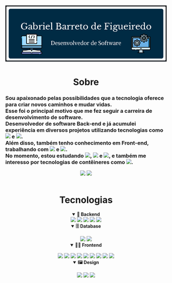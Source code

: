 <div align="center"> 
  <h1>
   <img src="./src/img/github-hello.png" />
  </h1>
 </div>
 
 <div align="left">
   <h1 align="center">Sobre</h1>
   <h3>
     Sou apaixonado pelas possibilidades que a tecnologia oferece para criar novos caminhos e mudar vidas.
     <br>
     Esse foi o principal motivo que me fez seguir a carreira de desenvolvimento de software.
<br>
Desenvolvedor de software Back-end e já acumulei experiência em diversos projetos utilizando tecnologias como <img src="https://img.shields.io/badge/Node.js-339933.svg?style=for-the-badge&logo=nodedotjs&logoColor=white" /> e <img src="https://img.shields.io/badge/JavaScript-F7DF1E.svg?style=for-the-badge&logo=JavaScript&logoColor=black" />.
<br>
Além disso, também tenho conhecimento em Front-end, trabalhando com <img src="https://img.shields.io/badge/React-61DAFB.svg?style=for-the-badge&logo=React&logoColor=black" /> e <img src="https://img.shields.io/badge/TypeScript-3178C6.svg?style=for-the-badge&logo=TypeScript&logoColor=white" />. 
<br>
No momento, estou estudando <img src="https://img.shields.io/badge/vuejs-%2335495e.svg?style=for-the-badge&logo=vuedotjs&logoColor=%234FC08D" />, <img src="https://img.shields.io/badge/angular-%23DD0031.svg?style=for-the-badge&logo=angular&logoColor=white" /> e <img src="https://img.shields.io/badge/adonisjs-%23220052.svg?style=for-the-badge&logo=adonisjs&logoColor=white" />, e também me interesso por tecnologias de contêineres como <img src="https://img.shields.io/badge/docker-%230db7ed.svg?style=for-the-badge&logo=docker&logoColor=white" />.

</h3>
 </div>
 <div align="center"> 
  <img  height="230"  src="https://github-readme-stats.vercel.app/api?username=GabeStack&theme=prussian&show_icons=true"/>
  <img  height="230" src="https://github-readme-stats.vercel.app/api/top-langs/?username=GabeStack&theme=prussian"/>
 </div>
  <br>
  <div align="center">
    <h1>Tecnologias</h1>
    <details open>
      <summary><b>🧰 Backend</b></summary>
          <img src="https://img.shields.io/badge/JavaScript-F7DF1E.svg?style=for-the-badge&logo=JavaScript&logoColor=black" />
          <img src="https://img.shields.io/badge/Node.js-339933.svg?style=for-the-badge&logo=nodedotjs&logoColor=white" />
          <img src="https://img.shields.io/badge/TypeScript-3178C6.svg?style=for-the-badge&logo=TypeScript&logoColor=white" />
          <img src="https://img.shields.io/badge/java-%23ED8B00.svg?style=for-the-badge&logo=openjdk&logoColor=white" />
          <img src="https://img.shields.io/badge/spring-%236DB33F.svg?style=for-the-badge&logo=spring&logoColor=white" />
      <br>
      </details>
    <details open>
<summary><b>🗄️ Database</b></summary>
<br>
      <img src="https://img.shields.io/badge/mysql-%2300f.svg?style=for-the-badge&logo=mysql&logoColor=white">
      <img src="https://img.shields.io/badge/postgres-%23316192.svg?style=for-the-badge&logo=postgresql&logoColor=white">
      </details>
    <details open>
<summary><b>🏄‍♂️ Frontend</b></summary>
<br>
    <img src="https://img.shields.io/badge/HTML5-E34F26.svg?style=for-the-badge&logo=HTML5&logoColor=white" />
    <img src="https://img.shields.io/badge/CSS3-1572B6.svg?style=for-the-badge&logo=CSS3&logoColor=white" />
    <img src="https://img.shields.io/badge/Sass-CC6699.svg?style=for-the-badge&logo=Sass&logoColor=white" />
    <img src="https://img.shields.io/badge/JavaScript-F7DF1E.svg?style=for-the-badge&logo=JavaScript&logoColor=black" />
    <img src="https://img.shields.io/badge/styledcomponents-DB7093.svg?style=for-the-badge&logo=styled-components&logoColor=white"/>
    <img src="https://img.shields.io/badge/TypeScript-3178C6.svg?style=for-the-badge&logo=TypeScript&logoColor=white" />
    <img src="https://img.shields.io/badge/React-61DAFB.svg?style=for-the-badge&logo=React&logoColor=black" />
    <img src="https://img.shields.io/badge/Next.js-000000.svg?style=for-the-badge&logo=nextdotjs&logoColor=white" />
    <img src="https://img.shields.io/badge/WordPress-21759B.svg?style=for-the-badge&logo=WordPress&logoColor=white" />
    </details>
    
  <details open>
  <summary><b>🖼️ Design</b></summary>  
    <br>
    <img src="https://img.shields.io/badge/Figma-F24E1E.svg?style=for-the-badge&logo=Figma&logoColor=white" />
    <img src="https://img.shields.io/badge/Adobe%20XD-FF61F6.svg?style=for-the-badge&logo=Adobe-XD&logoColor=white" />
    <img src="https://img.shields.io/badge/Adobe%20Photoshop-31A8FF.svg?style=for-the-badge&logo=Adobe-Photoshop&logoColor=white" />
    </details>
  </div>
